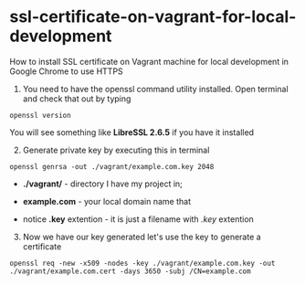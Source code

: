 # ssl-certificate-on-vagrant-for-local-development
How to install SSL certificate on Vagrant machine for local development in Google Chrome to use HTTPS

1) You need to have the openssl command utility installed. Open terminal and check that out by typing 

`openssl version `

You will see something like **LibreSSL 2.6.5** if you have it installed

2) Generate private key by executing this in terminal

`openssl genrsa -out ./vagrant/example.com.key 2048`

- **./vagrant/** - directory I have my project in; 

- **example.com** - your local domain name that 

- notice **.key** extention - it is just a filename with *.key* extention

3) Now we have our key generated let's use the key to generate a certificate 

`openssl req -new -x509 -nodes -key ./vagrant/example.com.key -out ./vagrant/example.com.cert -days 3650 -subj /CN=example.com`


